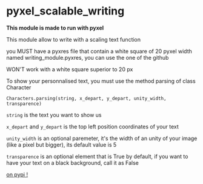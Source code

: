 # pyxel_scalable_writing
**This module is made to run with pyxel**

This module allow to write with a scaling text function

you MUST have a pyxres file that contain a white square of 20 pyxel width named writing_module.pyxres, you can use the one of the github

WON'T work with a white square superior to 20 px

To show your personnalised text, you must use the method parsing of class Character

`Characters.parsing(string, x_depart, y_depart, unity_width, transparence)`

`string` is the text you want to show us

`x_depart` and `y_depart` is the top left position coordinates of your text

`unity_width` is an optional paremeter, it's the width of an unity of your image (like a pixel but bigger), its default value is 5

`transparence` is an optional element that is True by default, if you want to have your text on a black background, call it as False

[on pypi !](https://pypi.org/project/scalablewritingpyxel/)